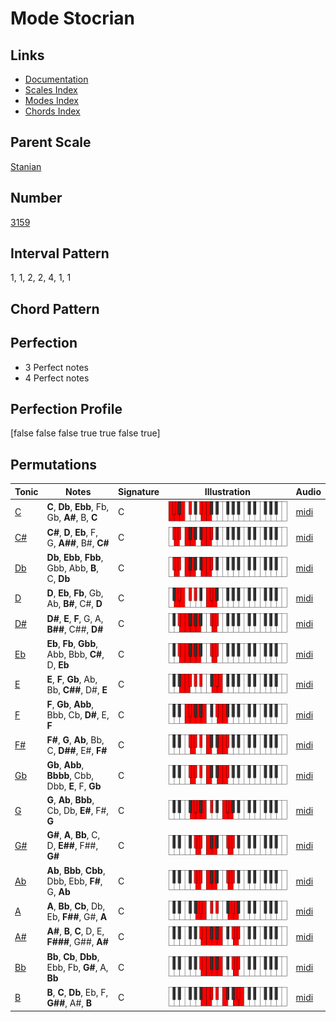 # Mode Stocrian

## Links

- [Documentation](README.md)
- [Scales Index](Scales.md)
- [Modes Index](Modes.md)
- [Chords Index](Chords.md)

## Parent Scale

[Stanian](ScaleStanian.md)

## Number

[3159](https://ianring.com/musictheory/scales/3159)

## Interval Pattern

1, 1, 2, 2, 4, 1, 1

## Chord Pattern



## Perfection

- 3 Perfect notes
- 4 Perfect notes

## Perfection Profile

[false false false true true false true]

## Permutations

| Tonic | Notes | Signature | Illustration | Audio |
|-------|-------|-----------|--------------|-------|
| [C](ModeCNaturalStocrian.md) | **C**, **Db**, **Ebb**, Fb, Gb, **A#**, B, **C** | C | ![CNaturalStocrian](ModeCNaturalStocrian.png) | [midi](https://github.com/edipermadi/music/blob/main/docs/ModeCNaturalStocrian.mid?raw=true) |
| [C#](ModeCSharpStocrian.md) | **C#**, **D**, **Eb**, F, G, **A##**, B#, **C#** | C | ![CSharpStocrian](ModeCSharpStocrian.png) | [midi](https://github.com/edipermadi/music/blob/main/docs/ModeCSharpStocrian.mid?raw=true) |
| [Db](ModeDFlatStocrian.md) | **Db**, **Ebb**, **Fbb**, Gbb, Abb, **B**, C, **Db** | C | ![DFlatStocrian](ModeDFlatStocrian.png) | [midi](https://github.com/edipermadi/music/blob/main/docs/ModeDFlatStocrian.mid?raw=true) |
| [D](ModeDNaturalStocrian.md) | **D**, **Eb**, **Fb**, Gb, Ab, **B#**, C#, **D** | C | ![DNaturalStocrian](ModeDNaturalStocrian.png) | [midi](https://github.com/edipermadi/music/blob/main/docs/ModeDNaturalStocrian.mid?raw=true) |
| [D#](ModeDSharpStocrian.md) | **D#**, **E**, **F**, G, A, **B##**, C##, **D#** | C | ![DSharpStocrian](ModeDSharpStocrian.png) | [midi](https://github.com/edipermadi/music/blob/main/docs/ModeDSharpStocrian.mid?raw=true) |
| [Eb](ModeEFlatStocrian.md) | **Eb**, **Fb**, **Gbb**, Abb, Bbb, **C#**, D, **Eb** | C | ![EFlatStocrian](ModeEFlatStocrian.png) | [midi](https://github.com/edipermadi/music/blob/main/docs/ModeEFlatStocrian.mid?raw=true) |
| [E](ModeENaturalStocrian.md) | **E**, **F**, **Gb**, Ab, Bb, **C##**, D#, **E** | C | ![ENaturalStocrian](ModeENaturalStocrian.png) | [midi](https://github.com/edipermadi/music/blob/main/docs/ModeENaturalStocrian.mid?raw=true) |
| [F](ModeFNaturalStocrian.md) | **F**, **Gb**, **Abb**, Bbb, Cb, **D#**, E, **F** | C | ![FNaturalStocrian](ModeFNaturalStocrian.png) | [midi](https://github.com/edipermadi/music/blob/main/docs/ModeFNaturalStocrian.mid?raw=true) |
| [F#](ModeFSharpStocrian.md) | **F#**, **G**, **Ab**, Bb, C, **D##**, E#, **F#** | C | ![FSharpStocrian](ModeFSharpStocrian.png) | [midi](https://github.com/edipermadi/music/blob/main/docs/ModeFSharpStocrian.mid?raw=true) |
| [Gb](ModeGFlatStocrian.md) | **Gb**, **Abb**, **Bbbb**, Cbb, Dbb, **E**, F, **Gb** | C | ![GFlatStocrian](ModeGFlatStocrian.png) | [midi](https://github.com/edipermadi/music/blob/main/docs/ModeGFlatStocrian.mid?raw=true) |
| [G](ModeGNaturalStocrian.md) | **G**, **Ab**, **Bbb**, Cb, Db, **E#**, F#, **G** | C | ![GNaturalStocrian](ModeGNaturalStocrian.png) | [midi](https://github.com/edipermadi/music/blob/main/docs/ModeGNaturalStocrian.mid?raw=true) |
| [G#](ModeGSharpStocrian.md) | **G#**, **A**, **Bb**, C, D, **E##**, F##, **G#** | C | ![GSharpStocrian](ModeGSharpStocrian.png) | [midi](https://github.com/edipermadi/music/blob/main/docs/ModeGSharpStocrian.mid?raw=true) |
| [Ab](ModeAFlatStocrian.md) | **Ab**, **Bbb**, **Cbb**, Dbb, Ebb, **F#**, G, **Ab** | C | ![AFlatStocrian](ModeAFlatStocrian.png) | [midi](https://github.com/edipermadi/music/blob/main/docs/ModeAFlatStocrian.mid?raw=true) |
| [A](ModeANaturalStocrian.md) | **A**, **Bb**, **Cb**, Db, Eb, **F##**, G#, **A** | C | ![ANaturalStocrian](ModeANaturalStocrian.png) | [midi](https://github.com/edipermadi/music/blob/main/docs/ModeANaturalStocrian.mid?raw=true) |
| [A#](ModeASharpStocrian.md) | **A#**, **B**, **C**, D, E, **F###**, G##, **A#** | C | ![ASharpStocrian](ModeASharpStocrian.png) | [midi](https://github.com/edipermadi/music/blob/main/docs/ModeASharpStocrian.mid?raw=true) |
| [Bb](ModeBFlatStocrian.md) | **Bb**, **Cb**, **Dbb**, Ebb, Fb, **G#**, A, **Bb** | C | ![BFlatStocrian](ModeBFlatStocrian.png) | [midi](https://github.com/edipermadi/music/blob/main/docs/ModeBFlatStocrian.mid?raw=true) |
| [B](ModeBNaturalStocrian.md) | **B**, **C**, **Db**, Eb, F, **G##**, A#, **B** | C | ![BNaturalStocrian](ModeBNaturalStocrian.png) | [midi](https://github.com/edipermadi/music/blob/main/docs/ModeBNaturalStocrian.mid?raw=true) |
